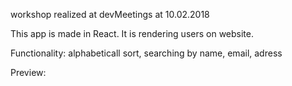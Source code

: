﻿workshop realized at devMeetings at 10.02.2018

This app is made in React. It is rendering users on website.

Functionality: alphabeticall sort, searching by name, email, adress

Preview: 